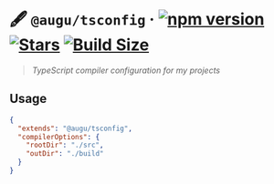 # 🖋️ `@augu/tsconfig` · [![npm version](https://badge.fury.io/js/%40augu%2Ftsconfig.svg)](https://badge.fury.io/js/%40augu%2Ftsconfig) [![Stars](https://img.shields.io/github/stars/auguwu/tsconfig)](https://github.com/auguwu/tsconfig) [![Build Size](https://img.shields.io/bundlephobia/min/@augu/tsconfig?style=flat-square)](https://github.com/auguwu/tsconfig)

> *TypeScript compiler configuration for my projects*

## Usage
```json
{
  "extends": "@augu/tsconfig",
  "compilerOptions": {
    "rootDir": "./src",
    "outDir": "./build"
  }
}
```

